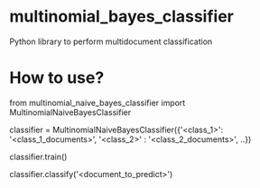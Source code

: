 # multinomial_bayes_classifier
Python library to perform multidocument classification
# How to use?
from multinomial_naive_bayes_classifier import MultinomialNaiveBayesClassifier

classifier = MultinomialNaiveBayesClassifier({'<class_1>': '<class_1_documents>', '<class_2>' : '<class_2_documents>', ..})

classifier.train()

classifier.classify('<document_to_predict>')

